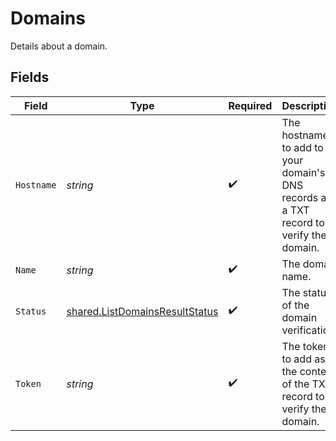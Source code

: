 # Domains

Details about a domain.


## Fields

| Field                                                                                   | Type                                                                                    | Required                                                                                | Description                                                                             | Example                                                                                 |
| --------------------------------------------------------------------------------------- | --------------------------------------------------------------------------------------- | --------------------------------------------------------------------------------------- | --------------------------------------------------------------------------------------- | --------------------------------------------------------------------------------------- |
| `Hostname`                                                                              | *string*                                                                                | :heavy_check_mark:                                                                      | The hostname to add to your domain's DNS records as a TXT record to verify the domain.  | nfverify1608026055                                                                      |
| `Name`                                                                                  | *string*                                                                                | :heavy_check_mark:                                                                      | The domain name.                                                                        | example.com                                                                             |
| `Status`                                                                                | [shared.ListDomainsResultStatus](../../../pkg/models/shared/listdomainsresultstatus.md) | :heavy_check_mark:                                                                      | The status of the domain verification.                                                  | verified                                                                                |
| `Token`                                                                                 | *string*                                                                                | :heavy_check_mark:                                                                      | The token to add as the content of the TXT record to verify the domain.                 | e596987b52855a4a773ef580ce2985d7746b37ce8b2a443d20fa27b913d8f57                         |